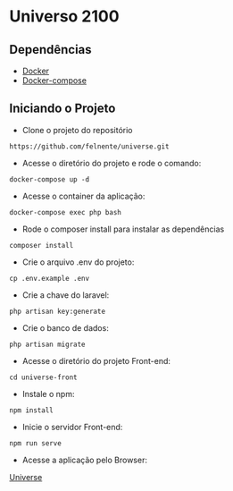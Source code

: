 # Universo 2100

## Dependências

- [Docker](http://docs.docker.com/engine/installation/)
- [Docker-compose](https://docs.docker.com/compose/)

## Iniciando o Projeto

- Clone o projeto do repositório
 
`https://github.com/felnente/universe.git`

- Acesse o diretório do projeto e rode o comando:

`docker-compose up -d`

- Acesse o container da aplicação:

`docker-compose exec php bash`

- Rode o composer install para instalar as dependências

`composer install`

- Crie o arquivo .env do projeto:

`cp .env.example .env`

- Crie a chave do laravel:

`php artisan key:generate`

- Crie o banco de dados:

`php artisan migrate`

- Acesse o diretório do projeto Front-end:

`cd universe-front`

- Instale o npm:

`npm install`

- Inicie o servidor Front-end:

`npm run serve`

- Acesse a aplicação pelo Browser:

[Universe](http://localhost:8080)

 
